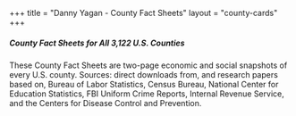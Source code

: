 +++
title = "Danny Yagan - County Fact Sheets"
layout = "county-cards"
+++

<h5>County Fact Sheets for All 3,122 U.S. Counties</h5>

These County Fact Sheets are two-page economic and social snapshots of every U.S. county. Sources: direct downloads from, and research papers based on, Bureau of Labor Statistics, Census Bureau, National Center for Education Statistics, FBI Uniform Crime Reports, Internal Revenue Service, and the Centers for Disease Control and Prevention.